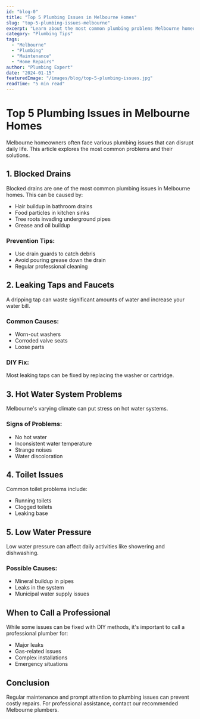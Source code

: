 ```yaml
---
id: "blog-0"
title: "Top 5 Plumbing Issues in Melbourne Homes"
slug: "top-5-plumbing-issues-melbourne"
excerpt: "Learn about the most common plumbing problems Melbourne homeowners face and how to deal with them effectively."
category: "Plumbing Tips"
tags:
  - "Melbourne"
  - "Plumbing"
  - "Maintenance"
  - "Home Repairs"
author: "Plumbing Expert"
date: "2024-01-15"
featuredImage: "/images/blog/top-5-plumbing-issues.jpg"
readTime: "5 min read"
---
```


# Top 5 Plumbing Issues in Melbourne Homes

Melbourne homeowners often face various plumbing issues that can disrupt daily life. This article explores the most common problems and their solutions.

## 1. Blocked Drains

Blocked drains are one of the most common plumbing issues in Melbourne homes. This can be caused by:

- Hair buildup in bathroom drains
- Food particles in kitchen sinks
- Tree roots invading underground pipes
- Grease and oil buildup

### Prevention Tips:
- Use drain guards to catch debris
- Avoid pouring grease down the drain
- Regular professional cleaning

## 2. Leaking Taps and Faucets

A dripping tap can waste significant amounts of water and increase your water bill.

### Common Causes:
- Worn-out washers
- Corroded valve seats
- Loose parts

### DIY Fix:
Most leaking taps can be fixed by replacing the washer or cartridge.

## 3. Hot Water System Problems

Melbourne's varying climate can put stress on hot water systems.

### Signs of Problems:
- No hot water
- Inconsistent water temperature
- Strange noises
- Water discoloration

## 4. Toilet Issues

Common toilet problems include:
- Running toilets
- Clogged toilets
- Leaking base

## 5. Low Water Pressure

Low water pressure can affect daily activities like showering and dishwashing.

### Possible Causes:
- Mineral buildup in pipes
- Leaks in the system
- Municipal water supply issues

## When to Call a Professional

While some issues can be fixed with DIY methods, it's important to call a professional plumber for:
- Major leaks
- Gas-related issues
- Complex installations
- Emergency situations

## Conclusion

Regular maintenance and prompt attention to plumbing issues can prevent costly repairs. For professional assistance, contact our recommended Melbourne plumbers. 